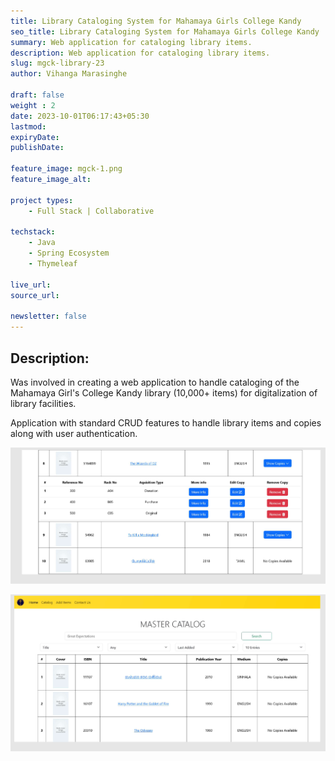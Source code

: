 ```yaml
---
title: Library Cataloging System for Mahamaya Girls College Kandy
seo_title: Library Cataloging System for Mahamaya Girls College Kandy
summary: Web application for cataloging library items. 
description: Web application for cataloging library items. 
slug: mgck-library-23
author: Vihanga Marasinghe

draft: false
weight : 2 
date: 2023-10-01T06:17:43+05:30
lastmod: 
expiryDate: 
publishDate: 

feature_image: mgck-1.png
feature_image_alt: 

project types: 
    - Full Stack | Collaborative

techstack:
    - Java
    - Spring Ecosystem
    - Thymeleaf

live_url: 
source_url: 

newsletter: false
---
```


## Description:

Was involved in creating a web application to handle cataloging of the Mahamaya Girl's College Kandy library (10,000+ items) for digitalization of library facilities.

Application with standard CRUD features to handle library items and copies along with user authentication.


![MGCK 2 ](mgck-2.png)

![MGCK 3 ](mgck-3.png)